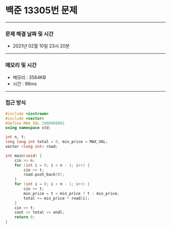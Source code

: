 
# 백준 13305번 문제

---

### 문제 해결 날짜 및 시간

- 2021년 02월 10일 23시 20분

---
### 메모리 및 시간

- 메모리 : 3564KB
- 시간 : 96ms

---

### 접근 방식
```cpp
#include <iostream>
#include <vector>
#define MAX_VAL 1000000001
using namespace std;

int n, t;
long long int total = 0, min_price = MAX_VAL;
vector <long int> road;

int main(void) {
    cin >> n;
    for (int i = 0; i < n - 1; i++) {
        cin >> t;
        road.push_back(t);
    }
    for (int i = 0; i < n - 1; i++) {
        cin >> t;
        min_price = t < min_price ? t : min_price;
        total += min_price * road[i];
    }
    cin >> t;
    cout << total << endl;
    return 0;
}

```





